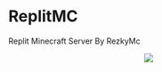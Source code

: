# ReplitMC
Replit Minecraft Server By RezkyMc

<p align="center">
    <img src="https://img.shields.io/github/issues/urfate/afk-bot"
